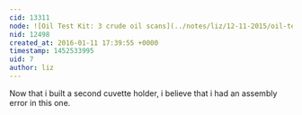 ```yaml
---
cid: 13311
node: ![Oil Test Kit: 3 crude oil scans](../notes/liz/12-11-2015/oil-test-kit-3-crude-oil-scans)
nid: 12498
created_at: 2016-01-11 17:39:55 +0000
timestamp: 1452533995
uid: 7
author: liz
---
```


Now that i built a second cuvette holder, i believe that i had an assembly error in this one. 